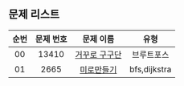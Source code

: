 ## 문제 리스트

|          순번          |       문제 번호         |        문제 이름         |        유형         |
| :-----: | :-----: | :-----: | :-----: | 
| 00 | 13410 | <a href="https://www.acmicpc.net/problem/13410">거꾸로 구구단</a> | 브루트포스 |
| 01 | 2665 | <a href="https://www.acmicpc.net/problem/2665">미로만들기</a> | bfs,dijkstra |